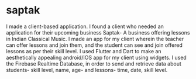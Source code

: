 # saptak
I made a client-based application. I found a client who needed an application for their upcoming business Saptak- A business offering lessons in Indian Classical Music. I made an app for my client wherein the teacher can offer lessons and join them, and the student can see and join offered lessons as per their skill level. I used Flutter and Dart to make an aesthetically appealing android/IOS app for my client using widgets. I used the Firebase Realtime Database, in order to send and retrieve data about students- skill level, name, age- and lessons- time, date, skill level.
